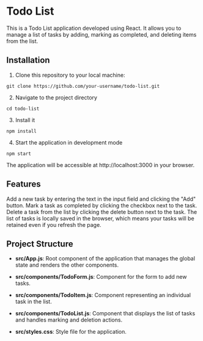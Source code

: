 # Todo List

This is a Todo List application developed using React. It allows you to manage a list of tasks by adding, marking as completed, and deleting items from the list.

## Installation

1. Clone this repository to your local machine:

```git
git clone https://github.com/your-username/todo-list.git
```

2. Navigate to the project directory

```git
cd todo-list
```

3. Install it

```git
npm install
```

4. Start the application in development mode

```git
npm start
```

The application will be accessible at http://localhost:3000 in your browser.

## Features

Add a new task by entering the text in the input field and clicking the "Add" button.
Mark a task as completed by clicking the checkbox next to the task.
Delete a task from the list by clicking the delete button next to the task.
The list of tasks is locally saved in the browser, which means your tasks will be retained even if you refresh the page.

## Project Structure

- **src/App.js**: Root component of the application that manages the global state and renders the other components.

- **src/components/TodoForm.js**: Component for the form to add new tasks.

- **src/components/TodoItem.js**: Component representing an individual task in the list.

- **src/components/TodoList.js**: Component that displays the list of tasks and handles marking and deletion actions.

- **src/styles.css**: Style file for the application.
